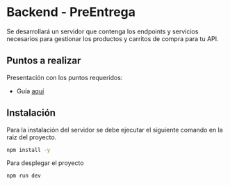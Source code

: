 # Backend - PreEntrega
Se desarrollará un servidor que contenga los endpoints y servicios necesarios para gestionar los productos y carritos de compra para tu API.

## Puntos a realizar
Presentación con los puntos requeridos: 
* Guía [aquí](https://docs.google.com/presentation/d/1vJscesMmwys7SrNkPPjuvD7dHLNK1awl-wuXBdlH6KA/edit#slide=id.g155a4ff4588_0_732)

## Instalación
Para la instalación del servidor se debe ejecutar el siguiente comando en la raiz del proyecto.
```bash
npm install -y
```
Para desplegar el proyecto
```bash
npm run dev
```
